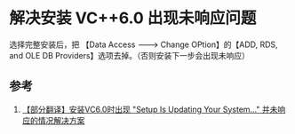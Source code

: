 # 解决安装 VC++6.0 出现未响应问题



选择完整安装后，把 【Data Access ---> Change OPtion】的【ADD, RDS, and OLE DB Providers】选项去掉。（否则安装下一步会出现未响应）





## 参考

1.  [【部分翻译】安装VC6.0时出现 "Setup Is Updating Your System…" 并未响应的情况解决方案](https://blog.csdn.net/n0noper/article/details/79486160)